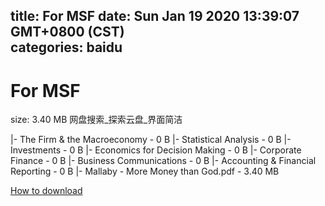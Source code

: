
title: For MSF
date: Sun Jan 19 2020 13:39:07 GMT+0800 (CST)    
categories: baidu
---

# For MSF
size: 3.40 MB
 网盘搜索_探索云盘_界面简洁
 
|- The Firm & the Macroeconomy - 0 B
|- Statistical Analysis - 0 B
|- Investments - 0 B
|- Economics for Decision Making - 0 B
|- Corporate Finance - 0 B
|- Business Communications - 0 B
|- Accounting & Financial Reporting - 0 B
|- Mallaby - More Money than God.pdf - 3.40 MB

[How to download](https://bpcam.bemobtrk.com/go/2ceec3aa-1ca2-46d6-b9ff-aaa5c184517c?jno=2907)